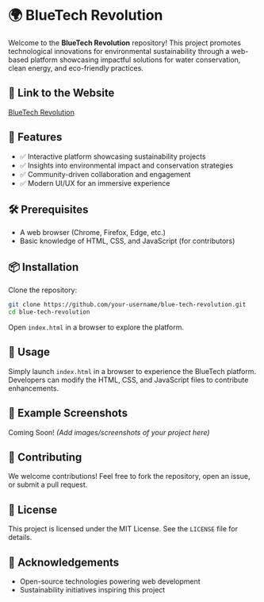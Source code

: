 # 🌍 BlueTech Revolution

Welcome to the **BlueTech Revolution** repository! This project promotes technological innovations for environmental sustainability through a web-based platform showcasing impactful solutions for water conservation, clean energy, and eco-friendly practices.

## 🔗 Link to the Website
[BlueTech Revolution](https://blue-tech-revolution-three.vercel.app/)

## 🚀 Features
- ✅ Interactive platform showcasing sustainability projects
- ✅ Insights into environmental impact and conservation strategies
- ✅ Community-driven collaboration and engagement
- ✅ Modern UI/UX for an immersive experience

## 🛠 Prerequisites
- A web browser (Chrome, Firefox, Edge, etc.)
- Basic knowledge of HTML, CSS, and JavaScript (for contributors)

## 📦 Installation
Clone the repository:

```bash
git clone https://github.com/your-username/blue-tech-revolution.git
cd blue-tech-revolution
```

Open `index.html` in a browser to explore the platform.

## 📄 Usage
Simply launch `index.html` in a browser to experience the BlueTech platform. Developers can modify the HTML, CSS, and JavaScript files to contribute enhancements.

## 🎨 Example Screenshots
Coming Soon! *(Add images/screenshots of your project here)*

## 🤝 Contributing
We welcome contributions! Feel free to fork the repository, open an issue, or submit a pull request.

## 📜 License
This project is licensed under the MIT License. See the `LICENSE` file for details.

## 🙌 Acknowledgements
- Open-source technologies powering web development
- Sustainability initiatives inspiring this project
